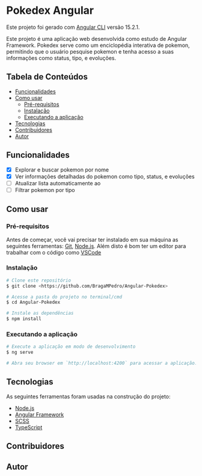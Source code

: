 # Pokedex Angular

Este projeto foi gerado com [Angular CLI](https://github.com/angular/angular-cli) versão 15.2.1.

Este projeto é uma aplicação web desenvolvida como estudo de Angular Framework. Pokedex serve como um enciclopédia interativa de pokemon, permitindo que o usuário pesquise pokemon e tenha acesso a suas informações como status, tipo, e evoluções.

## Tabela de Conteúdos
<!--ts-->
* [Funcionalidades](#funcionalidades)
* [Como usar](#como-usar)
  * [Pré-requisitos](#pré-requisitos)
  * [Instalação](#instalação)
  * [Executando a aplicação](#executando-a-aplicação)
* [Tecnologias](#tecnologias)
* [Contribuidores](#contribuidores)
* [Autor](#autor)
<!--te-->

## Funcionalidades

- [x] Explorar e buscar pokemon por nome
- [x] Ver informações detalhadas do pokemon como tipo, status, e evoluções
- [ ] Atualizar lista automaticamente ao 
- [ ] Filtrar pokemon por tipo

## Como usar

### Pré-requisitos

Antes de começar, você vai precisar ter instalado em sua máquina as seguintes ferramentas:
[Git](https://git-scm.com), [Node.js](https://nodejs.org/en/). 
Além disto é bom ter um editor para trabalhar com o código como [VSCode](https://code.visualstudio.com/)

### Instalação

```bash
# Clone este repositório
$ git clone <https://github.com/BragaMPedro/Angular-Pokedex>

# Acesse a pasta do projeto no terminal/cmd
$ cd Angular-Pokedex

# Instale as dependências
$ npm install
```

### Executando a aplicação

```bash
# Execute a aplicação em modo de desenvolvimento
$ ng serve

# Abra seu browser em `http://localhost:4200` para acessar a aplicação.
```

## Tecnologias

As seguintes ferramentas foram usadas na construção do projeto:

- [Node.js](https://nodejs.org/en/)
- [Angular Framework](https://angular.io/)
- [SCSS](https://sass-lang.com/)
- [TypeScript](https://www.typescriptlang.org/)

## Contribuidores

## Autor
